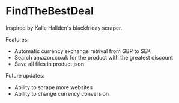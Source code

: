 # FindTheBestDeal

Inspired by Kalle Hallden's blackfriday scraper. 

  Features:
  * Automatic currency exchange retrival from GBP to SEK
  * Search amazon.co.uk for the product with the greatest discount
  * Save all files in product.json
  
  Future updates:
  * Ability to scrape more websites
  * Ability to change currency conversion
  
